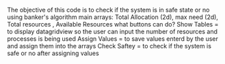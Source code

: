 The objective of this code is to check if the system is in safe state or no using banker's algorithm
main arrays: Total Allocation (2d), max need (2d), Total resources , Available Resources
what buttons can do?
Show Tables = to display datagridview so the user can input the number of resources and processes is being used
Assign Values = to save values enterd by the user and assign them into the arrays 
Check Saftey = to check if the system is safe or no after assigning values 
